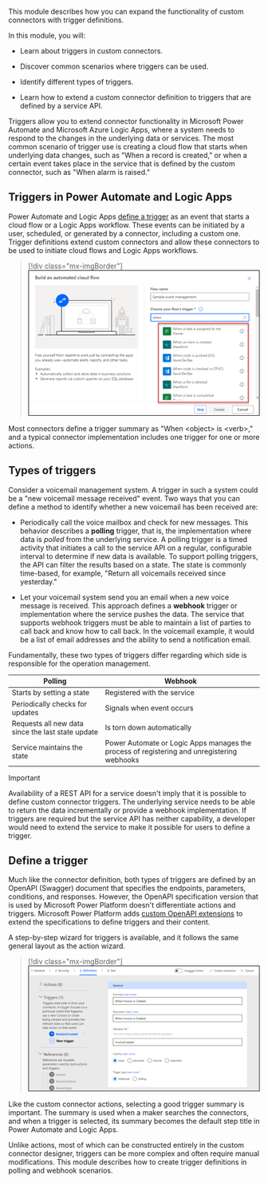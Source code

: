 This module describes how you can expand the functionality of custom connectors with trigger definitions.

In this module, you will:

-   Learn about triggers in custom connectors.

-   Discover common scenarios where triggers can be used.

-   Identify different types of triggers.

-   Learn how to extend a custom connector definition to triggers that are defined by a service API.

Triggers allow you to extend connector functionality in Microsoft Power Automate and Microsoft Azure Logic Apps, where a system needs to respond to the changes in the underlying data or services. The most common scenario of trigger use is creating a cloud flow that starts when underlying data changes, such as "When a record is created," or when a certain event takes place in the service that is defined by the custom connector, such as "When alarm is raised."

## Triggers in Power Automate and Logic Apps

Power Automate and Logic Apps [define a trigger](/power-automate/triggers-introduction#what-is-a-trigger/?azure-portal=true) as an event that starts a cloud flow or a Logic Apps workflow. These events can be initiated by a user, scheduled, or generated by a connector, including a custom one. Trigger definitions extend custom connectors and allow these connectors to be used to initiate cloud flows and Logic Apps workflows.

> [!div class="mx-imgBorder"]
> [![Screenshot of the first prompt when you're building an automated cloud flow and selecting a trigger for the flow.](../media/automated-cloud-flow.png)](../media/automated-cloud-flow.png#lightbox)

Most connectors define a trigger summary as "When \<object\> is \<verb\>," and a typical connector implementation includes one trigger for one or more actions.

## Types of triggers

Consider a voicemail management system. A trigger in such a system could be a "new voicemail message received" event. Two ways that you can define a method to identify whether a new voicemail has been received are:

-   Periodically call the voice mailbox and check for new messages. This behavior describes a **polling** trigger, that is, the implementation where data is *polled* from the underlying service. A polling trigger is a timed activity that initiates a call to the service API on a regular, configurable interval to determine if new data is available. To support polling triggers, the API can filter the results based on a state. The state is commonly time-based, for example, "Return all voicemails received since yesterday."

-   Let your voicemail system send you an email when a new voice message is received. This approach defines a **webhook** trigger or implementation where the service pushes the data. The service that supports webhook triggers must be able to maintain a list of parties to call back and know how to call back. In the voicemail example, it would be a list of email addresses and the ability to send a notification email.

Fundamentally, these two types of triggers differ regarding which side is responsible for the operation management.

|     Polling                                                    |     Webhook                                                                                         |
|----------------------------------------------------------------|-----------------------------------------------------------------------------------------------------|
|     Starts by setting a state                                  |     Registered with the service                                                                     |
|     Periodically checks for updates                            |     Signals when event occurs                                                                       |
|     Requests all new data since the last   state update    |     Is torn down automatically                                                                      |
|     Service maintains the state                                |     Power Automate or Logic Apps manages the process   of registering and unregistering webhooks    |

> [!IMPORTANT]
> Availability of a REST API for a service doesn't imply that it is possible to define custom connector triggers. The underlying service needs to be able to return the data incrementally or provide a webhook implementation. If triggers are required but the service API has neither capability, a developer would need to extend the service to make it possible for users to define a trigger.

## Define a trigger

Much like the connector definition, both types of triggers are defined by an OpenAPI (Swagger) document that specifies the endpoints, parameters, conditions, and responses. However, the OpenAPI specification version that is used by Microsoft Power Platform doesn't differentiate actions and triggers. Microsoft Power Platform adds [custom OpenAPI extensions](/connectors/custom-connectors/openapi-extensions/?azure-portal=true) to extend the specifications to define triggers and their content.

A step-by-step wizard for triggers is available, and it follows the same general layout as the action wizard.

> [!div class="mx-imgBorder"]
> [![Screenshot of the definition step in a custom connector wizard. In this example, a new trigger "When invoice is created" is defined.](../media/wizard.png)](../media/wizard.png#lightbox)

Like the custom connector actions, selecting a good trigger summary is important. The summary is used when a maker searches the connectors, and when a trigger is selected, its summary becomes the default step title in Power Automate and Logic Apps.

Unlike actions, most of which can be constructed entirely in the custom connector designer, triggers can be more complex and often require manual modifications. This module describes how to create trigger definitions in polling and webhook scenarios.
